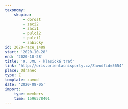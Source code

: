 ```yaml
---
taxonomy:
    skupina:
        - dorost
        - zaci2
        - zaci1
        - pulci2
        - pulci1
        - zabicky
id: 2020-race_1489
start: '2020-10-28'
end: '2020-10-28'
title: '9. JML - klasická trať'
link: 'http://oris.orientacnisporty.cz/Zavod?id=5654'
place: Odranec
type: Z
template: zavod
date: '2020-08-05'
import:
    type: members
    time: 1596578401
---
```

